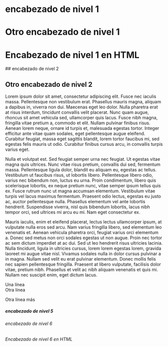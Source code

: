# encabezado de nivel 1

Otro encabezado de nivel 1
==========================

<h1>Encabezado de nivel 1 en HTML</h1>
## encabezado de nivel 2

Otro encabezado de nivel 2
--------------------------


Lorem ipsum dolor sit amet, consectetur adipiscing elit. Fusce nec iaculis massa. Pellentesque non vestibulum erat. Phasellus mauris magna, aliquam a dapibus in, viverra non dui. Maecenas eget leo dolor. Nulla pharetra erat at risus interdum, tincidunt convallis velit placerat. Nunc quam augue, rhoncus sit amet vehicula sed, ullamcorper quis lacus. Fusce nibh magna, fringilla vitae pretium a, commodo et elit. Nullam pulvinar finibus risus. Aenean lorem neque, ornare id turpis et, malesuada egestas tortor. Integer efficitur ante vitae quam sodales, eget pellentesque augue eleifend. Curabitur feugiat, massa eget sagittis blandit, lorem tortor faucibus mi, sed egestas felis mauris ut odio. Curabitur finibus cursus arcu, in convallis turpis varius eget.

Nulla et volutpat est. Sed feugiat semper urna nec feugiat. Ut egestas vitae magna quis ultrices. Nunc vitae risus pretium, convallis dui sed, fermentum massa. Pellentesque ligula dolor, blandit eu aliquam eu, egestas ac tellus. Vestibulum ut faucibus risus, ut lobortis libero. Pellentesque libero odio, varius nec bibendum non, luctus eu urna. Proin condimentum, libero quis scelerisque lobortis, ex neque pretium nunc, vitae semper ipsum tellus quis ex. Fusce rutrum nunc ut magna accumsan elementum. Vestibulum vitae turpis vel lacus maximus fermentum. Praesent odio lectus, egestas eu justo ac, auctor pellentesque nulla. Phasellus elementum vel ante lobortis hendrerit. Suspendisse viverra, nisl quis bibendum lobortis, lacus nibh tempor orci, sed ultrices mi arcu eu mi. Nam eget consectetur ex.

Mauris iaculis, enim et eleifend placerat, lectus lectus ullamcorper ipsum, at vulputate nulla eros sed arcu. Nam varius fringilla libero, sed elementum leo venenatis et. Aenean vehicula pharetra orci, feugiat varius orci elementum a. Donec sed metus non orci sodales egestas ut non augue. Proin nec tortor ac sem dictum imperdiet at ac dui. Sed ut leo hendrerit risus ultricies lacinia. Nulla tincidunt, ligula in ultricies cursus, lorem lorem egestas lorem, gravida laoreet mi augue vitae nisl. Vivamus sodales nulla in dolor cursus pulvinar a in magna. Nullam sed velit eu erat pulvinar elementum. Donec mollis felis nec sapien pellentesque fringilla. Praesent at libero vulputate, facilisis dolor vitae, pretium nibh. Phasellus et velit ac nibh aliquam venenatis et quis mi. Nullam nec suscipit enim, eget dictum lacus.

Una línea  
Otra línea

Otra línea más

##### encabezado de nivel 5
###### encabezado de nivel 6

<h6>Encabezado de nivel 6 en HTML</h6>
